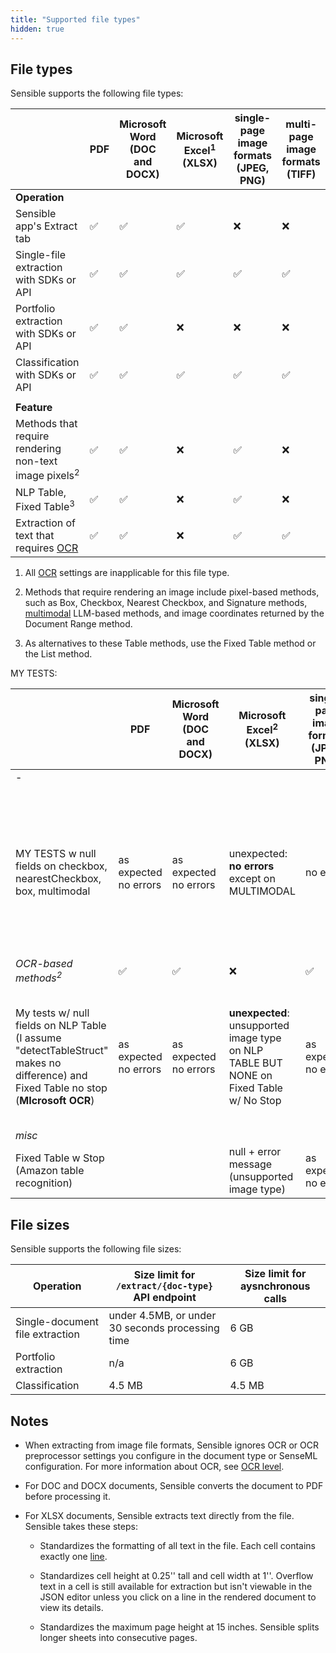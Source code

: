 ```yaml
---
title: "Supported file types"
hidden: true
---
```


## File types

Sensible supports the following file types:

|                    | PDF  | Microsoft Word<br/> (DOC and DOCX) | Microsoft Excel<sup>1</sup><br/>(XLSX) | single-page image formats<br/> (JPEG, PNG) | multi-page image formats<br> (TIFF) |
| -------------------------------------- | ---- | ---------------------------------- | --------------------------------------- | --------------------------------------- | --------------------------------------- |
| **Operation** |  |  |  |  |  |
| Sensible app's Extract tab    | ✅    | ✅                                  | ✅                                 | ❌                                       | ❌                                      |
| Single-file extraction with SDKs or API | ✅    | ✅                                  | ✅                                 | ✅                                       | ✅                                      |
| Portfolio extraction with SDKs or API   | ✅    | ✅                                  | ❌ | ❌                                       | ❌                                      |
| Classification with SDKs or API         | ✅    | ✅                                  | ✅                                 | ✅                                       | ✅                                      |
|  |  |  |  |  |  |
| **Feature** |  |  |  |  |  |
| Methods that require rendering non-text image pixels<sup>2</sup> | ✅ | ✅ | ❌ | ✅ | ❌ |
| NLP Table,<br/>Fixed Table<sup>3</sup><br/> | ✅ | ✅ | ❌ | ✅ | ❌ |
| Extraction of text that requires [OCR](doc:ocr) | ✅ | ✅ | ❌ | ✅ | ✅ |


1. All [OCR](doc:ocr) settings are inapplicable for this file type.

2. Methods that require rendering an image include pixel-based methods, such as Box, Checkbox, Nearest Checkbox, and Signature methods, [multimodal](doc:query-group#parameters) LLM-based methods, and image coordinates returned by the Document Range method.

3. As alternatives to these Table methods, use the Fixed Table method or the List method.

MY TESTS:


|                    | PDF  | Microsoft Word<br/> (DOC and DOCX) | Microsoft Excel<sup>2</sup><br/>(XLSX) | single-page image formats<br/> (JPEG, PNG) | multi-page image formats<br> (TIFF) |
| -------------------------------------- | ---- | ---------------------------------- | --------------------------------------- | --------------------------------------- | --------------------------------------- |
| -                                                            |                       |                                    |                                                              |                                            |                                                              |
|                                                              |                       |                                    |                                                              |                                            |                                                              |
| MY TESTS w null fields on checkbox, nearestCheckbox, box, multimodal | as expected no errors | as expected no errors | unexpected: **no errors** except on MULTIMODAL               | no errors             | **unexpected: no errors** only nulls when field was gonna return null anyway. when field is potentially non-null, then you get the expected errors. |
| *OCR-based methods<sup>2</sup>*                              | ✅                     | ✅                     | ❌                                                            | ✅                     | ❌                                                            |
| My tests w/ null fields on NLP Table (I assume "detectTableStruct" makes no difference) and Fixed Table no stop (**MIcrosoft OCR**) | as expected no errors | as expected no errors | **unexpected**: unsupported image type on NLP TABLE BUT NONE on Fixed Table w/ No Stop | as expected no errors | **unexpected**: unsupported image type on NLP TABLE BUT NONE on Fixed Table w/ No Stop, even though it did return null |
| *misc*                                                       |                       |                       |                                                              |                       |                                                              |
| Fixed Table w Stop (Amazon table recognition)                |                       |                       | null + error message   (unsupported image type)              | as expected no errors | null + error message   (unsupported image type)              |

## File sizes

Sensible supports the following file sizes:

| Operation              | Size limit for `/extract/{doc-type}` API endpoint                | Size limit for aysnchronous calls |
| ---------------------- | ------------------------------------------------ | ----------------------- |
| Single-document file extraction | under 4.5MB, or under 30 seconds processing time | 6 GB                    |
| Portfolio extraction   | n/a                                              | 6 GB                    |
| Classification         | 4.5 MB                                           | 4.5 MB                  |

## Notes

- When extracting from image file formats, Sensible ignores OCR or OCR preprocessor settings you configure in the document type or SenseML configuration. For more information about OCR, see [OCR level](doc:ocr-level).

- For DOC and DOCX documents, Sensible converts the document to PDF before processing it.

- For XLSX documents, Sensible extracts text directly from the file. Sensible takes these steps:
     - Standardizes the formatting of all text in the file. Each cell contains exactly one [line](doc:lines).
     
     - Standardizes cell height at 0.25'' tall and cell width at 1''. Overflow text in a cell is still available for extraction but isn't viewable in the JSON editor unless you click on a line in the rendered document to view its details. 
     
     - Standardizes the maximum page height at 15 inches. Sensible splits longer sheets into consecutive pages.
     
       


